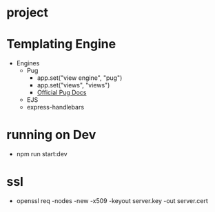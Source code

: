 # project
# Templating Engine
 * Engines
    * Pug
      * app.set("view engine", "pug")
      * app.set("views", "views")
      * [Official Pug Docs](https://pugjs.org/api/getting-started.html)
    * EJS
    * express-handlebars

# running on Dev
 * npm run start:dev     
# ssl 
 * openssl req -nodes -new -x509 -keyout server.key -out server.cert
